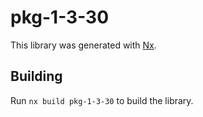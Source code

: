 # pkg-1-3-30

This library was generated with [Nx](https://nx.dev).

## Building

Run `nx build pkg-1-3-30` to build the library.
